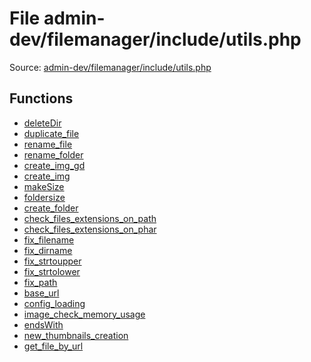 File admin-dev/filemanager/include/utils.php
=========

Source: [admin-dev/filemanager/include/utils.php](https://github.com/PrestaShop/PrestaShop/blob/1.6.0.13/admin-dev/filemanager/include/utils.php)



Functions
---------

* [deleteDir](function.deleteDir.md)
* [duplicate_file](function.duplicate_file.md)
* [rename_file](function.rename_file.md)
* [rename_folder](function.rename_folder.md)
* [create_img_gd](function.create_img_gd.md)
* [create_img](function.create_img.md)
* [makeSize](function.makeSize.md)
* [foldersize](function.foldersize.md)
* [create_folder](function.create_folder.md)
* [check_files_extensions_on_path](function.check_files_extensions_on_path.md)
* [check_files_extensions_on_phar](function.check_files_extensions_on_phar.md)
* [fix_filename](function.fix_filename.md)
* [fix_dirname](function.fix_dirname.md)
* [fix_strtoupper](function.fix_strtoupper.md)
* [fix_strtolower](function.fix_strtolower.md)
* [fix_path](function.fix_path.md)
* [base_url](function.base_url.md)
* [config_loading](function.config_loading.md)
* [image_check_memory_usage](function.image_check_memory_usage.md)
* [endsWith](function.endsWith.md)
* [new_thumbnails_creation](function.new_thumbnails_creation.md)
* [get_file_by_url](function.get_file_by_url.md)
